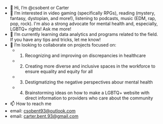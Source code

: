 - 👋 Hi, I’m @csobent or Carter
- 👀 I’m interested in video gaming (specifically RPGs), reading (mystery, fantasy, dystopian, and more!), listening to podcasts, music (EDM, rap, pop, rock). I'm also a strong advocate for mental health and, especially, LGBTQ+ rights! Ask me more!
- 🌱 I’m currently learning data analytics and programs related to the field. If you have any tips and tricks, let me know!
- 💞️ I’m looking to collaborate on projects focused on:
  - 1) Recognizing and improving on discrepancies in healthcare
  - 2) Creating more diverse and inclusive spaces in the workforce to ensure equality and equity for all
  - 3) Destigmatizing the negative perspectives abour mental health
  - 4) Brainstorming ideas on how to make a LGBTQ+ website with direct information to providers who care about the community
- 📫 How to reach me 
- email: csobent93@outlook.com
- email: carter.bent.93@gmail.com
<!---
csobent/csobent is a ✨ special ✨ repository because its `README.md` (this file) appears on your GitHub profile.
You can click the Preview link to take a look at your changes.
--->
